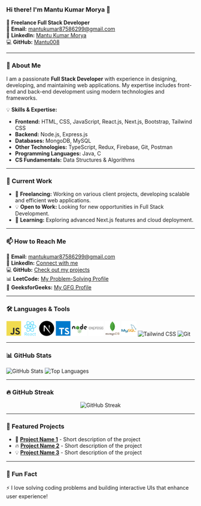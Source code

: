 ### Hi there! I'm Mantu Kumar Morya 👋

📍 **Freelance Full Stack Developer**  
📧 **Email:** [mantukumar87586299@gmail.com](mailto:mantukumar87586299@gmail.com)  
🔗 **LinkedIn:** [Mantu Kumar Morya](https://www.linkedin.com/in/mantu-kumar-morya-011927253/)  
💻 **GitHub:** [Mantu008](https://github.com/Mantu008)  

---

### 🚀 About Me
I am a passionate **Full Stack Developer** with experience in designing, developing, and maintaining web applications. My expertise includes front-end and back-end development using modern technologies and frameworks.

💡 **Skills & Expertise:**
- **Frontend:** HTML, CSS, JavaScript, React.js, Next.js, Bootstrap, Tailwind CSS
- **Backend:** Node.js, Express.js
- **Databases:** MongoDB, MySQL
- **Other Technologies:** TypeScript, Redux, Firebase, Git, Postman
- **Programming Languages:** Java, C
- **CS Fundamentals:** Data Structures & Algorithms

---

### 💼 Current Work
- 🌱 **Freelancing:** Working on various client projects, developing scalable and efficient web applications.
- 💡 **Open to Work:** Looking for new opportunities in Full Stack Development.
- 📖 **Learning:** Exploring advanced Next.js features and cloud deployment.

---

### 📫 How to Reach Me
📩 **Email:** [mantukumar87586299@gmail.com](mailto:mantukumar87586299@gmail.com)  
🔗 **LinkedIn:** [Connect with me](https://www.linkedin.com/in/mantu-kumar-morya-011927253/)  
💻 **GitHub:** [Check out my projects](https://github.com/Mantu008)  
📊 **LeetCode:** [My Problem-Solving Profile](https://leetcode.com/Mantu088/)  
📖 **GeeksforGeeks:** [My GFG Profile](https://auth.geeksforgeeks.org/user/mantu088)  

---

### 🛠️ Languages & Tools
<p align="left">
  <img src="https://raw.githubusercontent.com/devicons/devicon/master/icons/javascript/javascript-original.svg" alt="JavaScript" width="40" height="40"/>
  <img src="https://raw.githubusercontent.com/devicons/devicon/master/icons/react/react-original-wordmark.svg" alt="React" width="40" height="40"/>
  <img src="https://raw.githubusercontent.com/devicons/devicon/master/icons/nextjs/nextjs-original.svg" alt="Next.js" width="40" height="40"/>
  <img src="https://raw.githubusercontent.com/devicons/devicon/master/icons/typescript/typescript-original.svg" alt="TypeScript" width="40" height="40"/>
  <img src="https://raw.githubusercontent.com/devicons/devicon/master/icons/nodejs/nodejs-original-wordmark.svg" alt="Node.js" width="40" height="40"/>
  <img src="https://raw.githubusercontent.com/devicons/devicon/master/icons/express/express-original-wordmark.svg" alt="Express.js" width="40" height="40"/>
  <img src="https://raw.githubusercontent.com/devicons/devicon/master/icons/mongodb/mongodb-original-wordmark.svg" alt="MongoDB" width="40" height="40"/>
  <img src="https://raw.githubusercontent.com/devicons/devicon/master/icons/mysql/mysql-original-wordmark.svg" alt="MySQL" width="40" height="40"/>
  <img src="https://www.vectorlogo.zone/logos/tailwindcss/tailwindcss-icon.svg" alt="Tailwind CSS" width="40" height="40"/>
  <img src="https://www.vectorlogo.zone/logos/git-scm/git-scm-icon.svg" alt="Git" width="40" height="40"/>
</p>

---

### 📊 GitHub Stats
<p>
  <img src="https://github-readme-stats.vercel.app/api?username=Mantu008&show_icons=true&theme=tokyonight" alt="GitHub Stats" width="49%"/>
  <img src="https://github-readme-stats.vercel.app/api/top-langs?username=Mantu008&show_icons=true&theme=tokyonight&layout=compact" alt="Top Languages" width="49%"/>
</p>

---

### 🔥 GitHub Streak
<p align="center">
  <img src="https://github-readme-streak-stats.herokuapp.com/?user=Mantu008&theme=tokyonight" alt="GitHub Streak" />
</p>

---

### 📌 Featured Projects
- 🚀 **[Project Name 1](#)** - Short description of the project
- 🔥 **[Project Name 2](#)** - Short description of the project
- 💡 **[Project Name 3](#)** - Short description of the project

---

### 🎯 Fun Fact
⚡ I love solving coding problems and building interactive UIs that enhance user experience!

